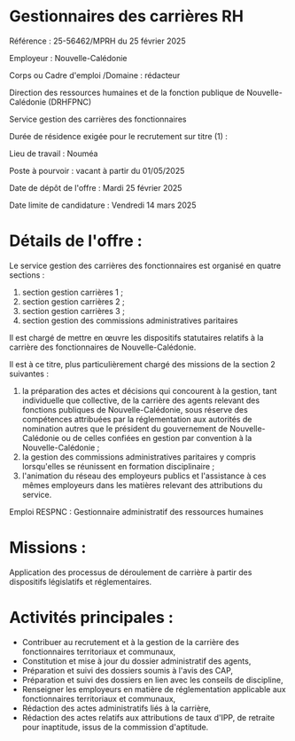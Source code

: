 # Gestionnaires des carrières RH

Référence : 25-56462/MPRH du 25 février 2025

Employeur : Nouvelle-Calédonie

Corps ou Cadre d'emploi /Domaine : rédacteur

Direction des ressources humaines et de la fonction publique de Nouvelle-Calédonie (DRHFPNC)

Service gestion des carrières des fonctionnaires

Durée de résidence exigée pour le recrutement sur titre (1) :

Lieu de travail : Nouméa

Poste à pourvoir : vacant à partir du 01/05/2025

Date de dépôt de l'offre : Mardi 25 février 2025

Date limite de candidature : Vendredi 14 mars 2025

# Détails de l'offre :

Le service gestion des carrières des fonctionnaires est organisé en quatre sections :

1. section gestion carrières 1 ;
2. section gestion carrières 2 ;
3. section gestion carrières 3 ;
4. section gestion des commissions administratives paritaires

Il est chargé de mettre en œuvre les dispositifs statutaires relatifs à la carrière des fonctionnaires de Nouvelle-Calédonie.

Il est à ce titre, plus particulièrement chargé des missions de la section 2 suivantes :

1. la préparation des actes et décisions qui concourent à la gestion, tant individuelle que collective, de la carrière des agents relevant des fonctions publiques de Nouvelle-Calédonie, sous réserve des compétences attribuées par la réglementation aux autorités de nomination autres que le président du gouvernement de Nouvelle-Calédonie ou de celles confiées en gestion par convention à la Nouvelle-Calédonie ;
2. la gestion des commissions administratives paritaires y compris lorsqu'elles se réunissent en formation disciplinaire ;
3. l'animation du réseau des employeurs publics et l'assistance à ces mêmes employeurs dans les matières relevant des attributions du service.

Emploi RESPNC : Gestionnaire administratif des ressources humaines

# Missions :

Application des processus de déroulement de carrière à partir des dispositifs législatifs et réglementaires.

# Activités principales :

- Contribuer au recrutement et à la gestion de la carrière des fonctionnaires territoriaux et communaux,
- Constitution et mise à jour du dossier administratif des agents,
- Préparation et suivi des dossiers soumis à l'avis des CAP,
- Préparation et suivi des dossiers en lien avec les conseils de discipline,
- Renseigner les employeurs en matière de réglementation applicable aux fonctionnaires territoriaux et communaux,
- Rédaction des actes administratifs liés à la carrière,
- Rédaction des actes relatifs aux attributions de taux d'IPP, de retraite pour inaptitude, issus de la commission d'aptitude.